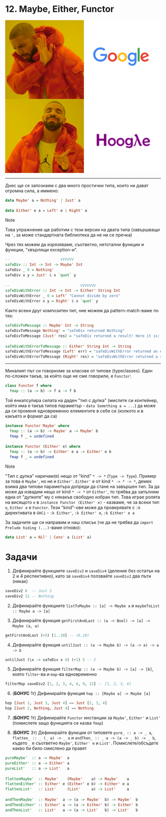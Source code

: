 # 12. Maybe, Either, Functor

![Hoogle meme](../assets/12-haskell-hoogle.png)

---

Днес ще се запознаем с два много простички типа, които ни дават огромна сила, а иммено:

```haskell
data Maybe' a = Nothing' | Just' a

data Either' e a = Left' e | Right' a
```

> [!NOTE]
> Това упражнение ще работим с тези версии на двата типа (завършващи на `'`, за може стандартната библиотека да не ни се пречка)

Чрез тях можем да изрязяваме, съответно, нетотални функции и функции, "хвърлящи exception-и".

```haskell
--                       VVVVVV
safeDiv :: Int -> Int -> Maybe' Int
safeDiv _ 0 = Nothing'
safeDiv x y = Just' $ x `quot` y

--                                VVVVVVV
safeDivWithError :: Int -> Int -> Either' String Int
safeDivWithError _ 0 = Left' "Cannot divide by zero"
safeDivWithError x y = Right' $ x `quot` y
```

Както всеки друг композитен тип, ние можем да pattern-match-ваме по тях:

```haskell
safeDivToMessage :: Maybe' Int -> String
safeDivToMessage Nothing' = "safeDiv returned Nothing"
safeDivToMessage (Just' res) = "safeDiv returned a result! Here it is: " ++ show res

safeDivWithErrorToMessage :: Either' String Int -> String
safeDivWithErrorToMessage (Left' err) = "safeDivWithError returned an error: " ++ err
safeDivWithErrorToMessage (Right' res) = "safeDivWithError returned a result! Here it is: " ++ show res
```

---

Миналият път си говорихме за класове от типове (typeclasses). Един по-сложен такъв, за който още не сме говорили, е `Functor`:

```haskell
class Functor f where
  fmap :: (a -> b) -> f a -> f b
```

Той енкапсулира силата на даден "тип с дупка" (мислете си контейнер, който има е такъв типов параметър - `data Something a = ...`) да може да си променя едновременно елементите в себе си (колкото и в какъвто и формат да са)

```haskell
instance Functor Maybe' where
  fmap :: (a -> b) -> Maybe' a -> Maybe' b
  fmap f _ = undefined

instance Functor (Either' e) where
  fmap :: (a -> b) -> Either' e a -> Either' e b
  fmap f _ = undefined
```

> [!NOTE]
> "Тип с дупка" наричам(е) нещо от "kind" `* -> *` (`Type -> Type`). Пример за това е `Maybe'`, но не и `Either'`. `Either'` е от kind `* -> * -> *`, демек взима два типови параметъра допреди да стане на завършен тип. За да може да извадим нещо от kind `* -> *` от `Either'`, то трябва да запълним една от "дупките" му с някакъв свободно избран тип. Това играе ролята на висящото `e` в `instance Functor (Either' e)` - казваме, че за всеки тип `e`, `Either e` е `Functor`.
> Тези "kind"-ове може да проверявате с `:k` директивата в `GHCi` - `:k Either'`, `:k Either' e`, `:k Either' e a`

За задачите ще си направим и наш списък (че да не трябва да `import Prelude hiding (...)`-ваме отново):

```haskell
data List' a = Nil' | Cons' a (List' a)
```

# Задачи

1. Дефинирайте функциите `saveDiv2` и `saveDiv4` (деление без остатък на 2 и 4 респективно), като за `saveDiv4` ползвайте `saveDiv2` два пъти (някак)

```haskell
saveDiv2 6  -- Just 3
saveDiv2 11 -- Nothing
```

2. Дефинирайте функциите `listToMaybe :: [a] -> Maybe a` и `maybeToList :: Maybe a -> [a]`

3. Дефинирайте функция `getFirstAndLast :: (a -> Bool) -> [a] -> Maybe (a, a)`

```haskell
getFirstAndLast (>5) [1..10] -- (6,10)
```

4. Дефинирайте функция `untilJust :: (a -> Maybe b) -> (a -> a) -> a -> b`

```haskell
untilJust (\x -> safeDiv x 4) (+1) 5 -- 2
```

5. Дефинирайте функция `filterMap :: (a -> Maybe b) -> [a] -> [b]`, която `filter`-ва и `map`-ва едновременно

```haskell
filterMap saveDiv2 [1, 2, 3, 4, 6, 9, 12] -- [1, 2, 3, 6]
```

6. (**БОНУС** 1т) Дефинирайте функция `hop :: [Maybe a] -> Maybe [a]`

```haskell
hop [Just 2, Just 3, Just 4] == Just [2, 3, 4]
hop [Just 2, Nothing, Just 4] == Nothing
```

7. (**БОНУС** 1т) Дефинирайте `Functor` инстанции за `Maybe'`, `Either'` и `List'` (помислете защо функцията се казва `fmap`)

8. (**БОНУС** 3т) Дефинирайте функции от типовете `pure_ :: a -> _ a`, `flatten_ :: _ (_ a) -> _ a` и `andThen_ :: _ a -> (a -> _ b) -> _ b`, където `_` е съответно `Maybe'`, `Either' e` и `List'`. Помислете/обсъдете какво би било смислено да правят

```haskell
pureMaybe'  :: a -> Maybe'  a
pureEither' :: a -> Either' a
pureList'   :: a -> List'   a

flattenMaybe'  :: Maybe'    (Maybe'    a) -> Maybe'    a
flattenEither' :: Either' e (Either' e b) -> Either' e a
flattenList'   :: List'     (List'     a) -> List'     a

andThenMaybe'  :: Maybe'  a -> (a -> Maybe'  b) -> Maybe'  b
andThenEither' :: Either' a -> (a -> Either' b) -> Either' b
andThenList'   :: List'   a -> (a -> List'   b) -> List'   b
```
